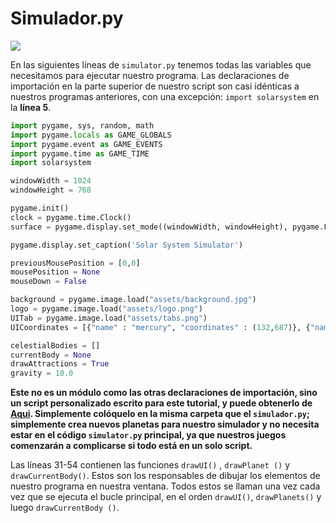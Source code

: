 # Simulador.py

![](https://media.giphy.com/media/3o6ZtlX2L2kuaO1rhu/giphy.gif)

En las siguientes líneas de `simulator.py` tenemos todas las variables que necesitamos para ejecutar nuestro programa. Las declaraciones de importación en la parte superior de nuestro script son casi idénticas a nuestros programas anteriores, con una excepción: `import solarsystem` en la **línea 5**. 

```python 
import pygame, sys, random, math
import pygame.locals as GAME_GLOBALS
import pygame.event as GAME_EVENTS
import pygame.time as GAME_TIME
import solarsystem

windowWidth = 1024
windowHeight = 768

pygame.init()
clock = pygame.time.Clock()
surface = pygame.display.set_mode((windowWidth, windowHeight), pygame.FULLSCREEN)

pygame.display.set_caption('Solar System Simulator')

previousMousePosition = [0,0]
mousePosition = None
mouseDown = False

background = pygame.image.load("assets/background.jpg")
logo = pygame.image.load("assets/logo.png")
UITab = pygame.image.load("assets/tabs.png")
UICoordinates = [{"name" : "mercury", "coordinates" : (132,687)}, {"name" : "venus", "coordinates" : (229,687)}, {"name" : "earth", "coordinates" : (326,687)}, {"name" : "mars", "coordinates" : (423,687)}, {"name" : "jupiter", "coordinates" : (520,687)}, {"name" : "saturn", "coordinates" : (617,687)}, {"name" : "neptune", "coordinates" : (713,687)}, {"name" : "uranus", "coordinates" : (810,687)}]

celestialBodies = []
currentBody = None
drawAttractions = True
gravity = 10.0
```
**Este no es un módulo como las otras declaraciones de importación, sino un script personalizado escrito para este tutorial, y puede obtenerlo de [Aqui](https://github.com/Ezzzzzzzzzzzzzz/Taller_PyG/blob/pyg_partII/PracticasPyG/Practica6/solarsystem.py). Simplemente colóquelo en la misma carpeta que el `simulador.py`; simplemente crea nuevos planetas para nuestro simulador y no necesita estar en el código `simulator.py` principal, ya que nuestros juegos comenzarán a complicarse si todo está en un solo script.**

Las líneas 31-54 contienen las funciones `drawUI()` , `drawPlanet ()` y `drawCurrentBody()`. Estos son los responsables de dibujar los elementos de nuestro programa en nuestra ventana. Todos estos se llaman una vez cada vez que se ejecuta el bucle principal, en el orden `drawUI()`, `drawPlanets()` y luego `drawCurrentBody ()`.
<!--stackedit_data:
eyJoaXN0b3J5IjpbLTExMDc0NTE5ODYsLTE1OTU4NjQwMzMsNT
A5Nzc5NjI1LDQ4NjE3OTg5NywtNjU4Mjg5MDk2LDc3NTgxMjI2
XX0=
-->